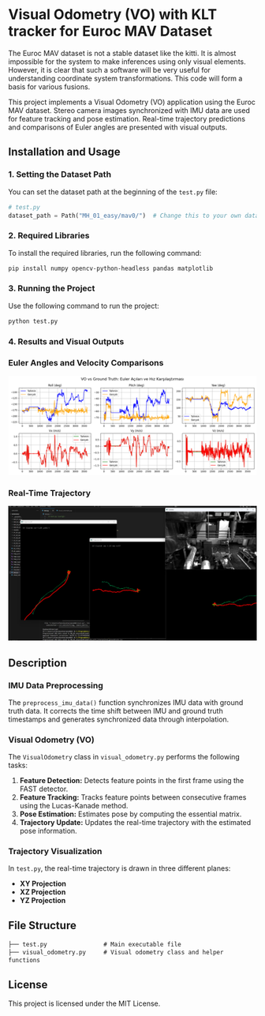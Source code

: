 # Visual Odometry (VO) with KLT tracker for Euroc MAV Dataset

The Euroc MAV dataset is not a stable dataset like the kitti. It is almost impossible for the system to make inferences using only visual elements. 
However, it is clear that such a software will be very useful for understanding coordinate system transformations. 
This code will form a basis for various fusions.

This project implements a Visual Odometry (VO) application using the Euroc MAV dataset. Stereo camera images synchronized with IMU data are used for feature tracking and pose estimation. Real-time trajectory predictions and comparisons of Euler angles are presented with visual outputs.

## Installation and Usage

### 1. Setting the Dataset Path

You can set the dataset path at the beginning of the `test.py` file:

```python
# test.py
dataset_path = Path("MH_01_easy/mav0/")  # Change this to your own dataset path.
```

### 2. Required Libraries

To install the required libraries, run the following command:

```bash
pip install numpy opencv-python-headless pandas matplotlib
```

### 3. Running the Project

Use the following command to run the project:

```bash
python test.py
```

### 4. Results and Visual Outputs


### Euler Angles and Velocity Comparisons

![Euler Angles and Velocity Comparisons](comp.png)

### Real-Time Trajectory

![Real-Time Trajectory](traj.png)

## Description

### IMU Data Preprocessing

The `preprocess_imu_data()` function synchronizes IMU data with ground truth data. It corrects the time shift between IMU and ground truth timestamps and generates synchronized data through interpolation.

### Visual Odometry (VO)

The `VisualOdometry` class in `visual_odometry.py` performs the following tasks:

1. **Feature Detection:** Detects feature points in the first frame using the FAST detector.
2. **Feature Tracking:** Tracks feature points between consecutive frames using the Lucas-Kanade method.
3. **Pose Estimation:** Estimates pose by computing the essential matrix.
4. **Trajectory Update:** Updates the real-time trajectory with the estimated pose information.

### Trajectory Visualization

In `test.py`, the real-time trajectory is drawn in three different planes:

- **XY Projection**
- **XZ Projection**
- **YZ Projection**

## File Structure

```plaintext
├── test.py                # Main executable file
├── visual_odometry.py     # Visual odometry class and helper functions
```

## License

This project is licensed under the MIT License.
